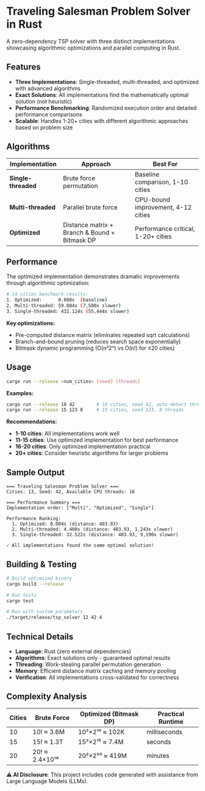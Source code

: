 # Traveling Salesman Problem Solver in Rust

A zero-dependency TSP solver with three distinct implementations showcasing algorithmic optimizations and parallel computing in Rust.

## Features

- **Three Implementations**: Single-threaded, multi-threaded, and optimized with advanced algorithms
- **Exact Solutions**: All implementations find the mathematically optimal solution (not heuristic)
- **Performance Benchmarking**: Randomized execution order and detailed performance comparisons
- **Scalable**: Handles 1-20+ cities with different algorithmic approaches based on problem size

## Algorithms

| Implementation | Approach | Best For |
|----------------|----------|----------|
| **Single-threaded** | Brute force permutation | Baseline comparison, 1-10 cities |
| **Multi-threaded** | Parallel brute force | CPU-bound improvement, 4-12 cities |
| **Optimized** | Distance matrix + Branch & Bound + Bitmask DP | Performance critical, 1-20+ cities |

## Performance

The optimized implementation demonstrates dramatic improvements through algorithmic optimization:

```bash
# 14 cities benchmark results:
1. Optimized:      0.008s  (baseline)
2. Multi-threaded: 59.084s (7,580x slower)  
3. Single-threaded: 432.124s (55,444x slower)
```

**Key optimizations:**
- Pre-computed distance matrix (eliminates repeated sqrt calculations)
- Branch-and-bound pruning (reduces search space exponentially)
- Bitmask dynamic programming (O(n²2ⁿ) vs O(n!) for ≤20 cities)

## Usage

```bash
cargo run --release <num_cities> [seed] [threads]
```

**Examples:**
```bash
cargo run --release 10 42        # 10 cities, seed 42, auto-detect threads
cargo run --release 15 123 8     # 15 cities, seed 123, 8 threads
```

**Recommendations:**
- **1-10 cities**: All implementations work well
- **11-15 cities**: Use optimized implementation for best performance
- **16-20 cities**: Only optimized implementation practical
- **20+ cities**: Consider heuristic algorithms for larger problems

## Sample Output

```
=== Traveling Salesman Problem Solver ===
Cities: 13, Seed: 42, Available CPU threads: 16

=== Performance Summary ===
Implementation order: ["Multi", "Optimized", "Single"]

Performance Ranking:
  1. Optimized: 0.004s (distance: 403.93)
  2. Multi-threaded: 4.400s (distance: 403.93, 1,243x slower)
  3. Single-threaded: 32.522s (distance: 403.93, 9,190x slower)

✓ All implementations found the same optimal solution!
```

## Building & Testing

```bash
# Build optimized binary
cargo build --release

# Run tests
cargo test

# Run with custom parameters
./target/release/tsp_solver 12 42 4
```

## Technical Details

- **Language**: Rust (zero external dependencies)
- **Algorithms**: Exact solutions only - guaranteed optimal results
- **Threading**: Work-stealing parallel permutation generation
- **Memory**: Efficient distance matrix caching and memory pooling
- **Verification**: All implementations cross-validated for correctness

## Complexity Analysis

| Cities | Brute Force | Optimized (Bitmask DP) | Practical Runtime |
|--------|-------------|------------------------|-------------------|
| 10 | 10! ≈ 3.6M | 10²×2¹⁰ ≈ 102K | milliseconds |
| 15 | 15! ≈ 1.3T | 15²×2¹⁵ ≈ 7.4M | seconds |
| 20 | 20! ≈ 2.4×10¹⁸ | 20²×2²⁰ ≈ 419M | minutes |

**⚠️ AI Disclosure**: This project includes code generated with assistance from Large Language Models (LLMs). 
